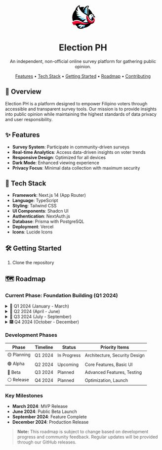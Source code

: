 <div align="center">
  <style>
    html {
      scroll-behavior: smooth;
    }
  </style>
  
  <img src="public/images/logo.png" alt="Election PH Logo" width="80" height="80" style="border-radius: 50%;">
  <h1>Election PH</h1>
  <p>An independent, non-official online survey platform for gathering public opinion.</p>

  <p>
    <a href="#features">Features</a> •
    <a href="#tech-stack">Tech Stack</a> •
    <a href="#getting-started">Getting Started</a> •
    <a href="#roadmap">Roadmap</a> •
    <a href="#contributing">Contributing</a>
  </p>
</div>

## 🌟 Overview

Election PH is a platform designed to empower Filipino voters through accessible and transparent survey tools. Our mission is to provide insights into public opinion while maintaining the highest standards of data privacy and user responsibility.

## ✨ Features

- **Survey System**: Participate in community-driven surveys
- **Real-time Analytics**: Access data-driven insights on voter trends
- **Responsive Design**: Optimized for all devices
- **Dark Mode**: Enhanced viewing experience
- **Privacy Focus**: Minimal data collection with maximum security

## 🚀 Tech Stack

- **Framework**: Next.js 14 (App Router)
- **Language**: TypeScript
- **Styling**: Tailwind CSS
- **UI Components**: Shadcn UI
- **Authentication**: NextAuth.js
- **Database**: Prisma with PostgreSQL
- **Deployment**: Vercel
- **Icons**: Lucide Icons

## 🛠️ Getting Started

1. Clone the repository

## 🗺️ Roadmap

### Current Phase: Foundation Building (Q1 2024)

<details>
<summary>🎯 Q1 2024 (January - March)</summary>

#### Core Infrastructure

- [ ] Initial project setup and architecture
- [ ] Basic authentication system
- [ ] Database schema design
- [ ] Core API endpoints

#### Privacy & Security Foundation

- [ ] Data anonymization implementation
- [ ] Privacy notice system
- [ ] Basic rate limiting
- [ ] Initial security measures
</details>

<details>
<summary>🚀 Q2 2024 (April - June)</summary>

#### Survey System Development

- [ ] Basic survey creation interface
- [ ] Survey response collection
- [ ] Real-time results display
- [ ] Survey templates

#### User Experience

- [ ] Responsive design implementation
- [ ] Dark mode support
- [ ] Basic analytics dashboard
- [ ] Mobile optimization
</details>

<details>
<summary>💫 Q3 2024 (July - September)</summary>

#### Advanced Features

- [ ] Advanced analytics
- [ ] Data visualization tools
- [ ] Export functionality
- [ ] Batch processing system

#### Localization & Accessibility

- [ ] Filipino language support
- [ ] Accessibility compliance
- [ ] Screen reader optimization
- [ ] Regional customizations
</details>

<details>
<summary>🎆 Q4 2024 (October - December)</summary>

#### Platform Enhancement

- [ ] Advanced moderation tools
- [ ] Community features
- [ ] Integration capabilities
- [ ] Performance optimization

#### Documentation & Compliance

- [ ] Complete documentation
- [ ] Legal compliance review
- [ ] Security audit
- [ ] Public launch preparation
</details>

### Development Phases

| Phase       | Timeline | Status      | Priority Items                |
| ----------- | -------- | ----------- | ----------------------------- |
| 🟡 Planning | Q1 2024  | In Progress | Architecture, Security Design |
| 🟢 Alpha    | Q2 2024  | Upcoming    | Core Features, Basic UI       |
| 🔵 Beta     | Q3 2024  | Planned     | Advanced Features, Testing    |
| ⚪ Release  | Q4 2024  | Planned     | Optimization, Launch          |

### Key Milestones

- **March 2024**: MVP Release
- **June 2024**: Public Beta Launch
- **September 2024**: Feature Complete
- **December 2024**: Production Release

> **Note:** This roadmap is subject to change based on development progress and community feedback. Regular updates will be provided through our GitHub releases.
